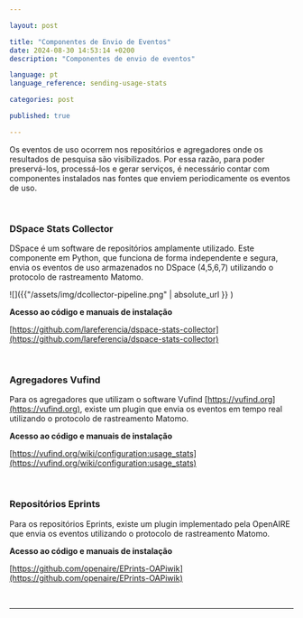 ```yaml
---

layout: post

title: "Componentes de Envio de Eventos"  
date: 2024-08-30 14:53:14 +0200  
description: "Componentes de envio de eventos"

language: pt  
language_reference: sending-usage-stats

categories: post

published: true

---
```


Os eventos de uso ocorrem nos repositórios e agregadores onde os resultados de pesquisa são visibilizados. Por essa razão, para poder preservá-los, processá-los e gerar serviços, é necessário contar com componentes instalados nas fontes que enviem periodicamente os eventos de uso.

<br/>

### **DSpace Stats Collector** 

DSpace é um software de repositórios amplamente utilizado. Este componente em Python, que funciona de forma independente e segura, envia os eventos de uso armazenados no DSpace (4,5,6,7) utilizando o protocolo de rastreamento Matomo.

![]({{"/assets/img/dcollector-pipeline.png" | absolute_url }} )

**Acesso ao código e manuais de instalação**

[https://github.com/lareferencia/dspace-stats-collector](https://github.com/lareferencia/dspace-stats-collector)
  
<br/>

### **Agregadores Vufind**

Para os agregadores que utilizam o software Vufind [https://vufind.org](https://vufind.org), existe um plugin que envia os eventos em tempo real utilizando o protocolo de rastreamento Matomo.

**Acesso ao código e manuais de instalação**

[https://vufind.org/wiki/configuration:usage_stats](https://vufind.org/wiki/configuration:usage_stats)

<br/>

### **Repositórios Eprints** 

Para os repositórios Eprints, existe um plugin implementado pela OpenAIRE que envia os eventos utilizando o protocolo de rastreamento Matomo.

**Acesso ao código e manuais de instalação**

[https://github.com/openaire/EPrints-OAPiwik](https://github.com/openaire/EPrints-OAPiwik)

<br/>

---
